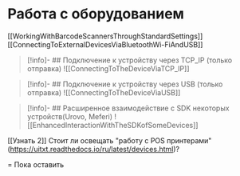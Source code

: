 # Работа с оборудованием

[[WorkingWithBarcodeScannersThroughStandardSettings]]
[[ConnectingToExternalDevicesViaBluetoothWi-FiAndUSB]]

> [!info]- ## Подключение к устройству через TCP_IP (только отправка)
   ![[ConnectingToTheDeviceViaTCP_IP]]

> [!info]- ## Подключение к устройству через USB (только отправка)
   ![[ConnectingToTheDeviceViaUSB]]

> [!info]- ## Расширенное взаимодействие с SDK некоторых устройств(Urovo, Meferi)
   ![[EnhancedInteractionWithTheSDKofSomeDevices]]


[[Узнать 2]]
Стоит ли освещать "работу с POS принтерами" (https://uitxt.readthedocs.io/ru/latest/devices.html)? 

=
Пока оставить